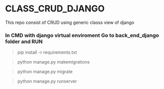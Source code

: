 # CLASS_CRUD_DJANGO
This repo consist of  CRUD using generic classs view of django
### In CMD with django virtual enviroment Go to back_end_django folder and RUN
>pip install -r requirements.txt

>python manage.py makemigrations

>python manage.py migrate

>python manage.py runserver
